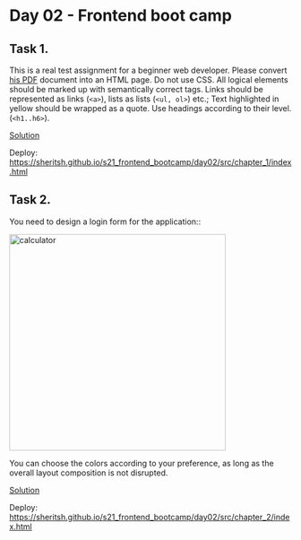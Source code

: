 #  Day 02 - Frontend boot camp

## **Task 1.**

This is a real test assignment for a beginner web developer. Please convert [his PDF](./materials/HTML-junior.pdf) document into an HTML page. Do not use CSS. All logical elements should be marked up with semantically correct tags. Links should be represented as links (```<a>```), lists as lists (```<ul, ol>```) etc.;
Text highlighted in yellow should be wrapped as a quote.
Use headings according to their level. (```<h1..h6>```).

[Solution](src/chapter_1/)

Deploy: https://sheritsh.github.io/s21_frontend_bootcamp/day02/src/chapter_1/index.html

## **Task 2.** 

You need to design a login form for the application::
   
 <img width="386" alt="calculator" src="https://user-images.githubusercontent.com/48245816/185938421-802cb9c2-ab64-4143-815d-0544052ecd15.png">

You can choose the colors according to your preference, as long as the overall layout composition is not disrupted.

[Solution](src/chapter_2/)

Deploy: https://sheritsh.github.io/s21_frontend_bootcamp/day02/src/chapter_2/index.html
